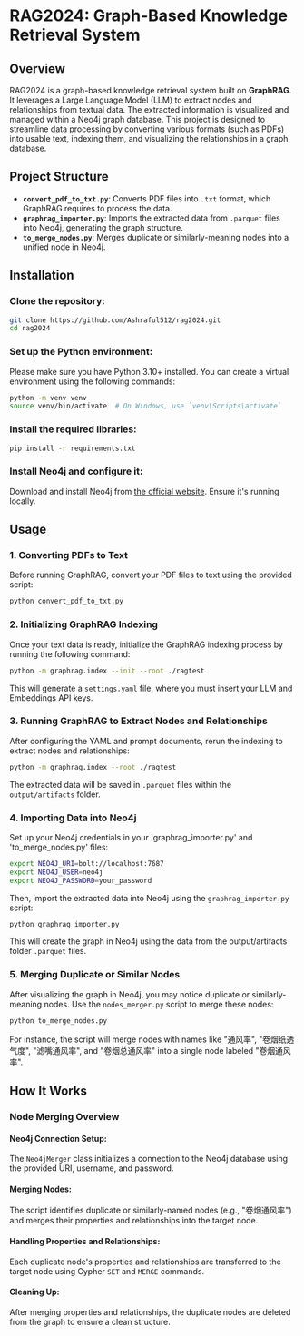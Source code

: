 
# RAG2024: Graph-Based Knowledge Retrieval System

## Overview
RAG2024 is a graph-based knowledge retrieval system built on **GraphRAG**. It leverages a
Large Language Model (LLM) to extract nodes and relationships from textual data.
The extracted information is visualized and managed within a Neo4j graph database.
This project is designed to streamline data processing by converting various formats (such as PDFs)
into usable text, indexing them, and visualizing the relationships in a graph database.

## Project Structure

- **`convert_pdf_to_txt.py`**: Converts PDF files into `.txt` format, which GraphRAG requires to process the data.
- **`graphrag_importer.py`**: Imports the extracted data from `.parquet` files into Neo4j, generating the graph structure.
- **`to_merge_nodes.py`**: Merges duplicate or similarly-meaning nodes into a unified node in Neo4j.

## Installation

### Clone the repository:

```bash
git clone https://github.com/Ashraful512/rag2024.git
cd rag2024
```

### Set up the Python environment:

Please make sure you have Python 3.10+ installed. You can create a virtual environment using the following commands:

```bash
python -m venv venv
source venv/bin/activate  # On Windows, use `venv\Scripts\activate`
```

### Install the required libraries:

```bash
pip install -r requirements.txt
```

### Install Neo4j and configure it:

Download and install Neo4j from [the official website](https://neo4j.com/download/). Ensure it's running locally.

## Usage

### 1. Converting PDFs to Text
Before running GraphRAG, convert your PDF files to text using the provided script:

```bash
python convert_pdf_to_txt.py
```

### 2. Initializing GraphRAG Indexing
Once your text data is ready, initialize the GraphRAG indexing process by running the following command:

```bash
python -m graphrag.index --init --root ./ragtest
```

This will generate a `settings.yaml` file, where you must insert your LLM and Embeddings API keys.

### 3. Running GraphRAG to Extract Nodes and Relationships
After configuring the YAML and prompt documents, rerun the indexing to extract nodes and relationships:

```bash
python -m graphrag.index --root ./ragtest
```

The extracted data will be saved in `.parquet` files within the `output/artifacts` folder.

### 4. Importing Data into Neo4j
Set up your Neo4j credentials in your 'graphrag_importer.py' and 'to_merge_nodes.py' files:

```bash
export NEO4J_URI=bolt://localhost:7687
export NEO4J_USER=neo4j
export NEO4J_PASSWORD=your_password
```

Then, import the extracted data into Neo4j using the `graphrag_importer.py` script:

```bash
python graphrag_importer.py
```

This will create the graph in Neo4j using the data from the output/artifacts folder `.parquet` files.

### 5. Merging Duplicate or Similar Nodes
After visualizing the graph in Neo4j, you may notice duplicate or similarly-meaning nodes. Use the `nodes_merger.py` script to merge these nodes:

```bash
python to_merge_nodes.py
```

For instance, the script will merge nodes with names like "通风率", "卷烟纸透气度", "滤嘴通风率", and "卷烟总通风率" into a single node labeled "卷烟通风率".

## How It Works

### Node Merging Overview

#### Neo4j Connection Setup:
The `Neo4jMerger` class initializes a connection to the Neo4j database using the provided URI, username, and password.

#### Merging Nodes:
The script identifies duplicate or similarly-named nodes (e.g., "卷烟通风率") and merges their properties and relationships into the target node.

#### Handling Properties and Relationships:
Each duplicate node's properties and relationships are transferred to the target node using Cypher `SET` and `MERGE` commands.

#### Cleaning Up:
After merging properties and relationships, the duplicate nodes are deleted from the graph to ensure a clean structure.



